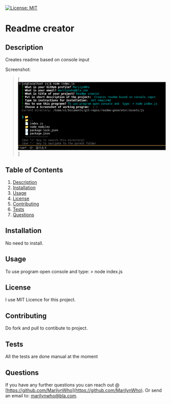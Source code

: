 [![License: MIT](https://img.shields.io/badge/License-MIT-yellow.svg)](https://opensource.org/licenses/MIT)

# Readme creator

## Description

Creates readme based on console input

Screenshot:

  > [![Screenshot](../img/screenshot-README-generator.png)]

## Table of Contents

1. [Description](#Description)
2. [Installation](#Installation)
3. [Usage](#Usage)
4. [License](#License)
5. [Contributing](#Contributing)
6. [Tests](#Tests)
7. [Questions](#Questions)

## Installation

No need to install.

## Usage

To use program open console and  type: > node index.js

## License

I use MIT Licence for this project.

## Contributing

Do fork and pull to contibute to project.

## Tests

All the tests are done manual at the moment

## Questions

If you have any further questions you can reach out @ [https://github.com/MarilynWho](https://github.com/MarilynWho).
Or send an email to: marilynwho@bla.com.

